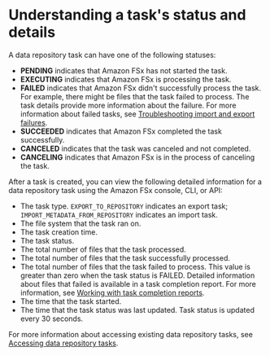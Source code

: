 # Understanding a task's status and details<a name="data-repo-task-status"></a>

 A data repository task can have one of the following statuses:
+ **PENDING** indicates that Amazon FSx has not started the task\.
+ **EXECUTING** indicates that Amazon FSx is processing the task\.
+ **FAILED** indicates that Amazon FSx didn't successfully process the task\. For example, there might be files that the task failed to process\. The task details provide more information about the failure\. For more information about failed tasks, see [Troubleshooting import and export failures](failed-tasks.md)\.
+ **SUCCEEDED** indicates that Amazon FSx completed the task successfully\.
+ **CANCELED** indicates that the task was canceled and not completed\.
+ **CANCELING** indicates that Amazon FSx is in the process of canceling the task\.

After a task is created, you can view the following detailed information for a data repository task using the Amazon FSx console, CLI, or API:
+ The task type\. `EXPORT_TO_REPOSITORY` indicates an export task; `IMPORT_METADATA_FROM_REPOSITORY` indicates an import task\.
+ The file system that the task ran on\.
+ The task creation time\.
+ The task status\.
+ The total number of files that the task processed\.
+ The total number of files that the task successfully processed\.
+ The total number of files that the task failed to process\. This value is greater than zero when the task status is FAILED\. Detailed information about files that failed is available in a task completion report\. For more information, see [Working with task completion reports](task-completion-report.md)\.
+ The time that the task started\.
+ The time that the task status was last updated\. Task status is updated every 30 seconds\.

For more information about accessing existing data repository tasks, see [Accessing data repository tasks](managing-data-repo-task.md#view-data-repo-tasks)\.
